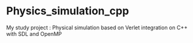 # Physics_simulation_cpp
 
My study project : Physical simulation based on Verlet integration on C++ with SDL and OpenMP